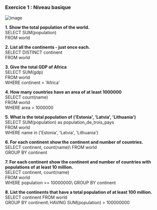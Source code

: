 ### **Exercice 1 : Niveau basique**

![image](https://github.com/user-attachments/assets/41d7e3bd-6b7c-4336-8c93-9fd2eaffb730)

**1.	Show the total population of the world.**\
SELECT SUM(population)\
FROM world

**2.	List all the continents - just once each.**\
SELECT DISTINCT continent\
FROM world

**3.	Give the total GDP of Africa**\
SELECT SUM(gdp)\
FROM world\
WHERE continent = 'Africa'

**4.	How many countries have an area of at least 1000000**\
SELECT count(name)\
FROM world\
WHERE area > 1000000

**5. What is the total population of ('Estonia', 'Latvia', 'Lithuania')**\
SELECT SUM(population) as population_de_trois_pays\
FROM world\
WHERE name in ('Estonia', 'Latvia', 'Lithuania')

**6. For each continent show the continent and number of countries.**\
SELECT continent, count(name)\ 
FROM world\
GROUP BY continent

**7.	For each continent show the continent and number of countries with populations of at least 10 million.**\
SELECT continent, count(name)\
FROM world\
WHERE population >= 10000000\ 
GROUP BY continent

**8.	List the continents that have a total population of at least 100 million.**\
SELECT continent FROM world\
GROUP BY continent\ 
HAVING SUM(population) > 100000000

















